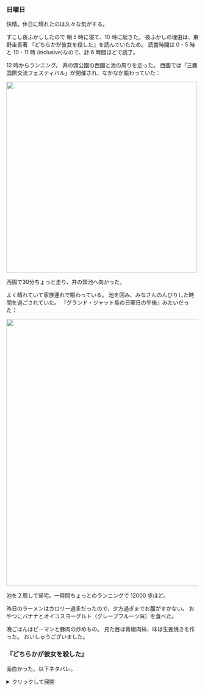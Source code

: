 ### 日曜日

快晴。休日に晴れたのは久々な気がする。

すこし夜ふかししたので 朝 5 時に寝て、10 時に起きた。
夜ふかしの理由は、東野圭吾著 『どちらかが彼女を殺した』を読んでいたため。
読書時間は 0 - 5 時と 10 - 11 時 (inclusive)なので、計 6 時間ほどで読了。

12 時からランニング。
井の頭公園の西園と池の周りを走った。
西園では「三鷹国際交流フェスティバル」が開催され、なかなか賑わっていた：

<img src="https://i.imgur.com/0VwcU6o.jpg" width="500">

西園で30分ちょっと走り、井の頭池へ向かった。

よく晴れていて家族連れで賑わっている。
池を囲み、みなさんのんびりした時間を過ごされていた。
『グランド・ジャット島の日曜日の午後』みたいだった：

<img src="https://upload.wikimedia.org/wikipedia/commons/thumb/7/7d/A_Sunday_on_La_Grande_Jatte%2C_Georges_Seurat%2C_1884.jpg/2880px-A_Sunday_on_La_Grande_Jatte%2C_Georges_Seurat%2C_1884.jpg" width="700">

池を２周して帰宅。一時間ちょっとのランニングで 12000 歩ほど。

昨日のラーメンはカロリー過多だったので、夕方過ぎまでお腹がすかない。
おやつにバナナとオイコスヨーグルト（グレープフルーツ味）を食べた。

晩ごはんはピーマンと豚肉の炒めもの。
見た目は青椒肉絲、味は生姜焼きを作った。
おいしゅうございました。

### 『どちらかが彼女を殺した』

面白かった。以下ネタバレ。

<details>
<summary>クリックして展開</summary>

あらすじは以下。
主人公の妹が殺される。容疑者は妹の親友、もしくは妹の恋人の２人に絞られる。
主人公はいろいろ捜査して犯人を突き止める。おわり。

この作品がユニークなのは最後まで犯人が明記されていないことだ。
つまりタイトルどおり、どちらかが彼女を殺した、のだが犯人の名前は書かれない。
一応文中にヒントは散りばめられているのだが、最後の答えは読者が見つけてねということらしい。
単行本が出版された直後は編集部に読者からの問い合わせが殺到してしまったので、
文庫本では推理の手引となる袋とじ解説がついている。
ただ、袋とじでも犯人は明記されていない。
推理の道順が記されているだけである。

そして、文庫本が単行本に比べ情報量が多いかというと**そうではない**。
文庫本では、単行本には存在した推理の結論に必要なキーワードが意図的になくなってしまっている。
なのでどちらを選ぶか痛し痒しの状態ともいえる。

ここからは私見だが、それでも文庫本の方が圧倒的に簡単だと思う。
というのも最後の袋とじ解説が、一連の推理の中の論理の鎖の大部分を明記してしまっているのである。
サッカーに例えるなら、文庫本では読者はごっつぁんゴールを決めればよいだけで、
そのお膳立てはすべて袋とじがやってくれる。
一方単行本は、情報は出揃っているものの、最初の証拠から犯人に至るまでの論理をすべて読者がつなげる必要がある。

僕は文庫本で読んで（袋とじも何度か読んで）犯人がわかったが、単行本だとかなり時間が必要そう。
そんな具合なので、犯人を自分で考えてみたいが、本文を隈なくチェックする忍耐力はない方には文庫本をおすすめする。

</details>